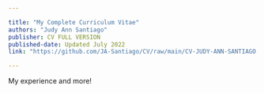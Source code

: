 ```yaml
---

title: "My Complete Curriculum Vitae"
authors: "Judy Ann Santiago"
publisher: CV FULL VERSION
published-date: Updated July 2022
link: "https://github.com/JA-Santiago/CV/raw/main/CV-JUDY-ANN-SANTIAGO.pdf"

---
```


My experience and more! 
